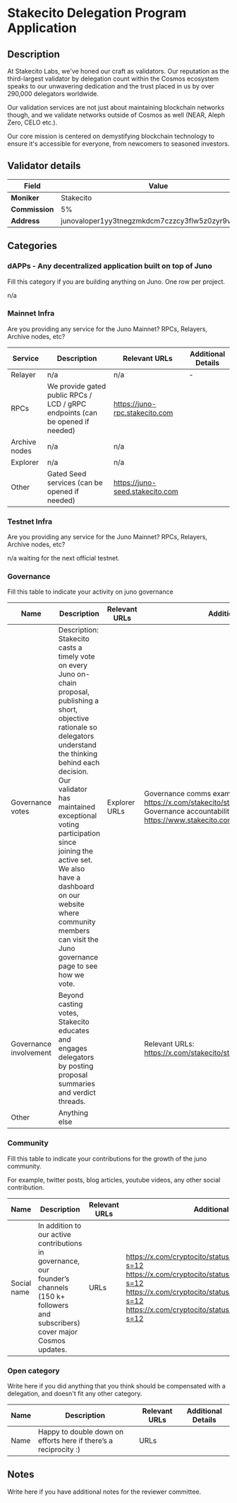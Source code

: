 # Stakecito Delegation Program Application

## Description

At Stakecito Labs, we've honed our craft as validators. Our reputation as the third-largest validator by delegation count within the Cosmos ecosystem speaks to our unwavering dedication and the trust placed in us by over 290,000 delegators worldwide.

Our validation services are not just about maintaining blockchain networks though, and we validate networks outside of Cosmos as well (NEAR, Aleph Zero, CELO etc.). 

Our core mission is centered on demystifying blockchain technology to ensure it's accessible for everyone, from newcomers to seasoned investors.

## Validator details

| Field          | Value                   |
| -------------- | ----------------------- |
| **Moniker**    | Stakecito               |
| **Commission** | 5%                      |
| **Address**    | junovaloper1yy3tnegzmkdcm7czzcy3flw5z0zyr9vkkxrfse      |

## Categories

### dAPPs - Any decentralized application built on top of Juno

Fill this category if you are building anything on Juno. One row per project.

n/a

### Mainnet Infra

Are you providing any service for the Juno Mainnet? RPCs, Relayers, Archive nodes, etc?

| Service       | Description                                      | Relevant URLs                  | Additional Details            |
| ------------- | ------------------------------------------------ | ------------------------------ | ----------------------------- |
| Relayer       | n/a              | n/a | -                             |
| RPCs          | We provide gated public RPCs / LCD / gRPC endpoints (can be opened if needed)   | https://juno-rpc.stakecito.com          ||
| Archive nodes | n/a | n/a         |                               |
| Explorer      | n/a               | n/a                  |                               |
| Other         | Gated Seed services (can be opened if needed)                     |   https://juno-seed.stakecito.com                             |                               |

### Testnet Infra

Are you providing any service for the Juno Mainnet? RPCs, Relayers, Archive nodes, etc?

n/a waiting for the next official testnet.

### Governance

Fill this table to indicate your activity on juno governance

| Name                   | Description                                                                             | Relevant URLs | Additional Details |
| ---------------------- | --------------------------------------------------------------------------------------- | ------------- | ------------------ |
| Governance votes       | Description: Stakecito casts a timely vote on every Juno on-chain proposal, publishing a short, objective rationale so delegators understand the thinking behind each decision. Our validator has maintained exceptional voting participation since joining the active set. We also have a dashboard on our website where community members can visit the Juno governance page to see how we vote.                                             | Explorer URLs | Governance comms example: https://x.com/stakecito/status/1759776144671310124 Governance accountability on website: https://www.stakecito.com/governance/juno                    |
| Governance involvement | Beyond casting votes, Stakecito educates and engages delegators by posting proposal summaries and verdict threads. |               |   Relevant URLs: https://x.com/stakecito/status/1771215801191710966                  |
| Other                  | Anything else                                                                           |               |                    |

### Community

Fill this table to indicate your contributions for the growth of the juno community.

For example, twitter posts, blog articles, youtube videos, any other social contribution.

| Name        | Description | Relevant URLs | Additional Details |
| ----------- | ----------- | ------------- | ------------------ |
| Social name | In addition to our active contributions in governance, our founder’s channels (150 k+ followers and subscribers) cover major Cosmos updates. | URLs          |    https://x.com/cryptocito/status/1659458291439751168?s=12 https://x.com/cryptocito/status/1858768379626029190?s=12 https://x.com/cryptocito/status/1719230804369248320?s=12 https://x.com/cryptocito/status/1662766482705592323?s=12                |

### Open category

Write here if you did anything that you think should be compensated with a delegation, and doesn't fit any other category.

| Name | Description | Relevant URLs | Additional Details |
| ---- | ----------- | ------------- | ------------------ |
| Name | Happy to double down on efforts here if there’s a reciprocity :) | URLs          |                    |

## Notes

Write here if you have additional notes for the reviewer committee.
